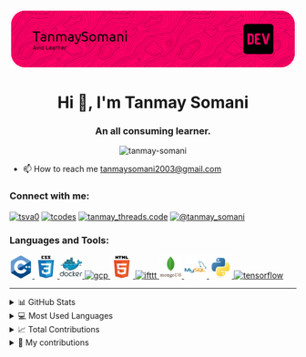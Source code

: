 ![Tanmay Somani](/your-header-image-name.png "Font banner ")
<h1 align="center">Hi 👋, I'm Tanmay Somani</h1>
<h3 align="center">An all consuming learner.</h3>

<p align="center"> <img src="https://komarev.com/ghpvc/?username=tanmay-somani&label=Profile%20views&color=800000&style=flat" alt="tanmay-somani" /> </p>

- 📫 How to reach me [tanmaysomani2003@gmail.com](mailto:tanmaysomani2003@gmail.com)

<h3 align="left">Connect with me:</h3>
<p align="left">
<a href="https://twitter.com/tsva0" target="blank"><img align="center" src="https://raw.githubusercontent.com/rahuldkjain/github-profile-readme-generator/master/src/images/icons/Social/twitter.svg" alt="tsva0" height="30" width="40" /></a>
<a href="https://linkedin.com/in/tcodes" target="blank"><img align="center" src="https://raw.githubusercontent.com/rahuldkjain/github-profile-readme-generator/master/src/images/icons/Social/linked-in-alt.svg" alt="tcodes" height="30" width="40" /></a>
<a href="https://instagram.com/tanmay_threads.code" target="blank"><img align="center" src="https://raw.githubusercontent.com/rahuldkjain/github-profile-readme-generator/master/src/images/icons/Social/instagram.svg" alt="tanmay_threads.code" height="30" width="40" /></a>
<a href="https://medium.com/@tanmaysomani2003" target="blank"><img align="center" src="https://raw.githubusercontent.com/rahuldkjain/github-profile-readme-generator/master/src/images/icons/Social/medium.svg" alt="@tanmay_somani" height="30" width="40" /></a>
</p>

<h3 align="left">Languages and Tools:</h3>
<p align="left"> <a href="https://www.w3schools.com/cpp/" target="_blank" rel="noreferrer"> <img src="https://raw.githubusercontent.com/devicons/devicon/master/icons/cplusplus/cplusplus-original.svg" alt="cplusplus" width="40" height="40"/> </a> <a href="https://www.w3schools.com/css/" target="_blank" rel="noreferrer"> <img src="https://raw.githubusercontent.com/devicons/devicon/master/icons/css3/css3-original-wordmark.svg" alt="css3" width="40" height="40"/> </a> <a href="https://www.docker.com/" target="_blank" rel="noreferrer"> <img src="https://raw.githubusercontent.com/devicons/devicon/master/icons/docker/docker-original-wordmark.svg" alt="docker" width="40" height="40"/> </a> <a href="https://cloud.google.com" target="_blank" rel="noreferrer"> <img src="https://www.vectorlogo.zone/logos/google_cloud/google_cloud-icon.svg" alt="gcp" width="40" height="40"/> </a> <a href="https://www.w3.org/html/" target="_blank" rel="noreferrer"> <img src="https://raw.githubusercontent.com/devicons/devicon/master/icons/html5/html5-original-wordmark.svg" alt="html5" width="40" height="40"/> </a> <a href="https://ifttt.com/" target="_blank" rel="noreferrer"> <img src="https://www.vectorlogo.zone/logos/ifttt/ifttt-ar21.svg" alt="ifttt" width="40" height="40"/> </a> <a href="https://www.mongodb.com/" target="_blank" rel="noreferrer"> <img src="https://raw.githubusercontent.com/devicons/devicon/master/icons/mongodb/mongodb-original-wordmark.svg" alt="mongodb" width="40" height="40"/> </a> <a href="https://www.mysql.com/" target="_blank" rel="noreferrer"> <img src="https://raw.githubusercontent.com/devicons/devicon/master/icons/mysql/mysql-original-wordmark.svg" alt="mysql" width="40" height="40"/> </a> <a href="https://www.python.org" target="_blank" rel="noreferrer"> <img src="https://raw.githubusercontent.com/devicons/devicon/master/icons/python/python-original.svg" alt="python" width="40" height="40"/> </a> <a href="https://www.tensorflow.org" target="_blank" rel="noreferrer"> <img src="https://www.vectorlogo.zone/logos/tensorflow/tensorflow-icon.svg" alt="tensorflow" width="40" height="40"/> </a> </p>

<hr>
<details>
  <summary>📊 GitHub Stats</summary>

  ![GitHub Stats](https://github-readme-stats.vercel.app/api?username=tanmay-somani&show_icons=true&locale=en&theme=monokai)
</details>

<details>
  <summary>💻 Most Used Languages</summary>

  ![Top Languages](https://github-readme-stats.vercel.app/api/top-langs/?username=tanmay-somani&layout=compact&theme=monokai)
</details>

<details>
  <summary>📈 Total Contributions</summary>

  ![Contributions](https://github-readme-streak-stats.herokuapp.com/?user=tanmay-somani&theme=monokai)
</details>

<!-- Other sections of my README.md -->

<details>
  <summary>🐍 My contributions</summary>

  <p align="center">
    <img src="https://github.com/Tanmay-Somani/Tanmay-Somani/blob/output/github-contribution-grid-snake.svg" alt="snake-animation"/>
  </p>
</details>

<!--
Tanmay-Somani/Tanmay-Somani is a ✨ special ✨ repository because its `README.md` (this file) appears on your GitHub profile.
You can click the Preview link to take a look at your changes.
-->
